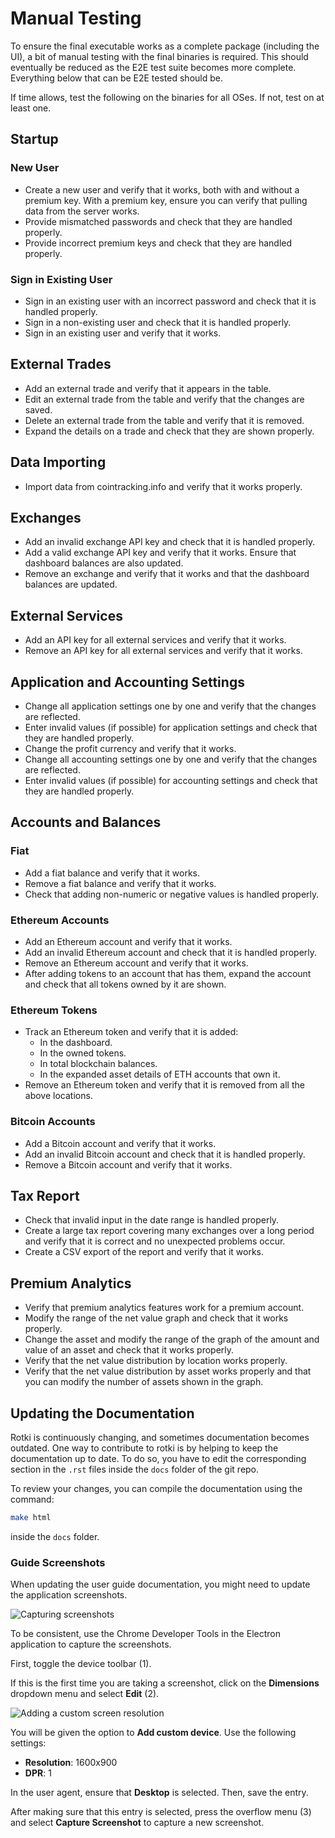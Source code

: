 # Manual Testing

To ensure the final executable works as a complete package (including the UI), a bit of manual testing with the final binaries is required. This should eventually be reduced as the E2E test suite becomes more complete. Everything below that can be E2E tested should be.

If time allows, test the following on the binaries for all OSes. If not, test on at least one.

## Startup

### New User

- Create a new user and verify that it works, both with and without a premium key. With a premium key, ensure you can verify that pulling data from the server works.
- Provide mismatched passwords and check that they are handled properly.
- Provide incorrect premium keys and check that they are handled properly.

### Sign in Existing User

- Sign in an existing user with an incorrect password and check that it is handled properly.
- Sign in a non-existing user and check that it is handled properly.
- Sign in an existing user and verify that it works.

## External Trades

- Add an external trade and verify that it appears in the table.
- Edit an external trade from the table and verify that the changes are saved.
- Delete an external trade from the table and verify that it is removed.
- Expand the details on a trade and check that they are shown properly.

## Data Importing

- Import data from cointracking.info and verify that it works properly.

## Exchanges

- Add an invalid exchange API key and check that it is handled properly.
- Add a valid exchange API key and verify that it works. Ensure that dashboard balances are also updated.
- Remove an exchange and verify that it works and that the dashboard balances are updated.

## External Services

- Add an API key for all external services and verify that it works.
- Remove an API key for all external services and verify that it works.

## Application and Accounting Settings

- Change all application settings one by one and verify that the changes are reflected.
- Enter invalid values (if possible) for application settings and check that they are handled properly.
- Change the profit currency and verify that it works.
- Change all accounting settings one by one and verify that the changes are reflected.
- Enter invalid values (if possible) for accounting settings and check that they are handled properly.

## Accounts and Balances

### Fiat

- Add a fiat balance and verify that it works.
- Remove a fiat balance and verify that it works.
- Check that adding non-numeric or negative values is handled properly.

### Ethereum Accounts

- Add an Ethereum account and verify that it works.
- Add an invalid Ethereum account and check that it is handled properly.
- Remove an Ethereum account and verify that it works.
- After adding tokens to an account that has them, expand the account and check that all tokens owned by it are shown.

### Ethereum Tokens

- Track an Ethereum token and verify that it is added:
  - In the dashboard.
  - In the owned tokens.
  - In total blockchain balances.
  - In the expanded asset details of ETH accounts that own it.
- Remove an Ethereum token and verify that it is removed from all the above locations.

### Bitcoin Accounts

- Add a Bitcoin account and verify that it works.
- Add an invalid Bitcoin account and check that it is handled properly.
- Remove a Bitcoin account and verify that it works.

## Tax Report

- Check that invalid input in the date range is handled properly.
- Create a large tax report covering many exchanges over a long period and verify that it is correct and no unexpected problems occur.
- Create a CSV export of the report and verify that it works.

## Premium Analytics

- Verify that premium analytics features work for a premium account.
- Modify the range of the net value graph and check that it works properly.
- Change the asset and modify the range of the graph of the amount and value of an asset and check that it works properly.
- Verify that the net value distribution by location works properly.
- Verify that the net value distribution by asset works properly and that you can modify the number of assets shown in the graph.

## Updating the Documentation

Rotki is continuously changing, and sometimes documentation becomes outdated. One way to contribute to rotki is by helping to keep the documentation up to date. To do so, you have to edit the corresponding section in the `.rst` files inside the `docs` folder of the git repo.

To review your changes, you can compile the documentation using the command:

```sh
make html
```

inside the `docs` folder.

### Guide Screenshots

When updating the user guide documentation, you might need to update the application screenshots.

![Capturing screenshots](/images/contrib_screen.png)

To be consistent, use the Chrome Developer Tools in the Electron application to capture the screenshots.

First, toggle the device toolbar (1).

If this is the first time you are taking a screenshot, click on the **Dimensions** dropdown menu and select **Edit** (2).

![Adding a custom screen resolution](/images/contrib_dimens.png)

You will be given the option to **Add custom device**. Use the following settings:

- **Resolution**: 1600x900
- **DPR**: 1

In the user agent, ensure that **Desktop** is selected. Then, save the entry.

After making sure that this entry is selected, press the overflow menu (3) and select **Capture Screenshot** to capture a new screenshot.
